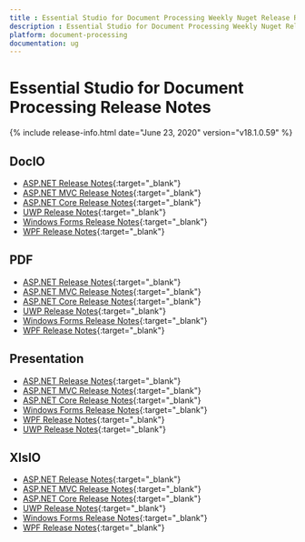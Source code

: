 ```yaml
---
title : Essential Studio for Document Processing Weekly Nuget Release Release Notes  
description : Essential Studio for Document Processing Weekly Nuget Release Release Notes  
platform: document-processing
documentation: ug
---
```


# Essential Studio for Document Processing  Release Notes  

{% include release-info.html date="June 23, 2020" version="v18.1.0.59" %} 

## DocIO

* [ASP.NET Release Notes](/aspnet/release-notes/v18.1.0.59#docio){:target="_blank"}
* [ASP.NET MVC Release Notes](/aspnetmvc/release-notes/v18.1.0.59#docio){:target="_blank"}
* [ASP.NET Core Release Notes](/aspnet-core/release-notes/v18.1.0.59#docio){:target="_blank"}
* [UWP Release Notes](/uwp/release-notes/v18.1.0.59#docio){:target="_blank"}
* [Windows Forms Release Notes](/windowsforms/release-notes/v18.1.0.59#docio){:target="_blank"}
* [WPF Release Notes](/wpf/release-notes/v18.1.0.59#docio){:target="_blank"}


## PDF

* [ASP.NET Release Notes](/aspnet/release-notes/v18.1.0.59#pdf){:target="_blank"}
* [ASP.NET MVC Release Notes](/aspnetmvc/release-notes/v18.1.0.59#pdf){:target="_blank"}
* [ASP.NET Core Release Notes](/aspnet-core/release-notes/v18.1.0.59#pdf){:target="_blank"}
* [UWP Release Notes](/uwp/release-notes/v18.1.0.59#pdf){:target="_blank"}
* [Windows Forms Release Notes](/windowsforms/release-notes/v18.1.0.59#pdf){:target="_blank"}
* [WPF Release Notes](/wpf/release-notes/v18.1.0.59#pdf){:target="_blank"}


## Presentation

* [ASP.NET Release Notes](/aspnet/release-notes/v18.1.0.59#presentation){:target="_blank"}
* [ASP.NET MVC Release Notes](/aspnetmvc/release-notes/v18.1.0.59#presentation){:target="_blank"}
* [ASP.NET Core Release Notes](/aspnet-core/release-notes/v18.1.0.59#presentation){:target="_blank"}
* [Windows Forms Release Notes](/windowsforms/release-notes/v18.1.0.59#presentation){:target="_blank"}
* [WPF Release Notes](/wpf/release-notes/v18.1.0.59#presentation){:target="_blank"}
* [UWP Release Notes](/uwp/release-notes/v18.1.0.59#presentation){:target="_blank"}


## XlsIO

* [ASP.NET Release Notes](/aspnet/release-notes/v18.1.0.59#xlsio){:target="_blank"}
* [ASP.NET MVC Release Notes](/aspnetmvc/release-notes/v18.1.0.59#xlsio){:target="_blank"}
* [ASP.NET Core Release Notes](/aspnet-core/release-notes/v18.1.0.59#xlsio){:target="_blank"}
* [UWP Release Notes](/uwp/release-notes/v18.1.0.59#xlsio){:target="_blank"}
* [Windows Forms Release Notes](/windowsforms/release-notes/v18.1.0.59#xlsio){:target="_blank"}
* [WPF Release Notes](/wpf/release-notes/v18.1.0.59#xlsio){:target="_blank"}